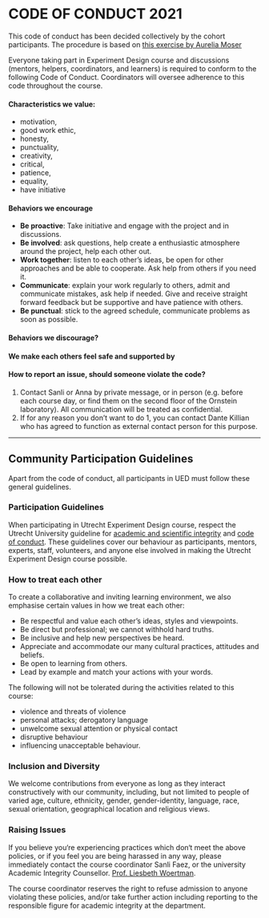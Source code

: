 # CODE OF CONDUCT 2021

This code of conduct has been decided collectively by the cohort participants.
The procedure is based on [this exercise by Aurelia Moser](http://aureliamoser.com/aaas-guides/conduct/index.html)  

Everyone taking part in Experiment Design course and discussions (mentors, helpers, coordinators, and learners) is required to conform to the following Code of Conduct. Coordinators will oversee adherence to this code throughout the course.
 
#### Characteristics we value:  

+ motivation, 
+ good work ethic, 
+ honesty, 
+ punctuality, 
+ creativity, 
+ critical, 
+ patience, 
+ equality, 
+ have initiative


#### Behaviors we encourage

+ **Be proactive**: Take initiative and engage with the project and in discussions.
+ **Be involved**: ask questions, help create a enthusiastic atmosphere around the project, help each other out.
+ **Work together**: listen to each other’s ideas, be open for other approaches and be able to cooperate. Ask help from others if you need it. 
+ **Communicate**: explain your work regularly to others, admit and communicate mistakes, ask help if needed. Give and receive straight forward feedback but be supportive and have patience with others. 
+ **Be punctual**: stick to the agreed schedule, communicate problems as soon as possible.


#### Behaviors we discourage? 


#### We make each others feel safe and supported by

    
#### How to report an issue, should someone violate the code? 

1. Contact Sanli or Anna by private message, or in person (e.g. before each course day, or find them on the second floor of the Ornstein laboratory). All communication will be treated as confidential. 
2. If for any reason you don’t want to do 1, you can contact Dante Killian who has agreed to function as external contact person for this purpose.

---

## Community Participation Guidelines
Apart from the code of conduct, all participants in UED must follow these general guidelines.

### Participation Guidelines

When participating in Utrecht Experiment Design course, respect the Utrecht University guideline for [academic and scientific integrity](https://www.uu.nl/en/files/netherlands-code-of-conduct-for-research-integrity2018ukpdf) and [code of conduct](https://www.uu.nl/en/files/codeofconductuuenpdf). These guidelines cover our behaviour as participants, mentors, experts, staff, volunteers, and anyone else involved in making the Utrecht Experiment Design course possible.

### How to treat each other

To create a collaborative and inviting learning environment, we also emphasise certain values in how we treat each other:

+ Be respectful and value each other’s ideas, styles and viewpoints.  
+ Be direct but professional; we cannot withhold hard truths.  
+ Be inclusive and help new perspectives be heard.  
+ Appreciate and accommodate our many cultural practices, attitudes and beliefs.  
+ Be open to learning from others.  
+ Lead by example and match your actions with your words.  

The following will not be tolerated during the activities related to this course: 

+ violence and threats of violence
+ personal attacks; derogatory language
+ unwelcome sexual attention or physical contact
+ disruptive behaviour
+ influencing unacceptable behaviour.

### Inclusion and Diversity

We welcome contributions from everyone as long as they interact constructively with our community, including, but not limited to people of varied age, culture, ethnicity, gender, gender-identity, language, race, sexual orientation, geographical location and religious views.

### Raising Issues
If you believe you‘re experiencing practices which don‘t meet the above policies, or if you feel you are being harassed in any way, please immediately contact the course coordinator Sanli Faez, or the university Academic Integrity Counsellor. [Prof. Liesbeth Woertman](https://www.uu.nl/staff/emwoertman&t=0).

The course coordinator reserves the right to refuse admission to anyone violating these policies, and/or take further action including reporting to the responsible figure for academic integrity at the department. 
